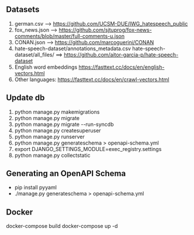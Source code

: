 ## Datasets

1) german.csv --> https://github.com/UCSM-DUE/IWG_hatespeech_public
2) fox_news.json --> https://github.com/sjtuprog/fox-news-comments/blob/master/full-comments-u.json
3) CONAN.json --> https://github.com/marcoguerini/CONAN
4) hate-speech-dataset/annotations_metadata.csv
   hate-speech-dataset/all_files/               ==>  https://github.com/aitor-garcia-p/hate-speech-dataset
5) English word embeddings https://fasttext.cc/docs/en/english-vectors.html
6) Other languages: https://fasttext.cc/docs/en/crawl-vectors.html

## Update db

1. python manage.py makemigrations
2. python manage.py migrate
3. python manage.py migrate --run-syncdb
4. python manage.py createsuperuser
5. python manage.py runserver 
6. python manage.py generateschema > openapi-schema.yml
7. export DJANGO_SETTINGS_MODULE=exec_registry.settings
8. python manage.py collectstatic   

## Generating an OpenAPI Schema

* pip install pyyaml
* ./manage.py generateschema > openapi-schema.yml

## Docker

docker-compose build
docker-compose up -d